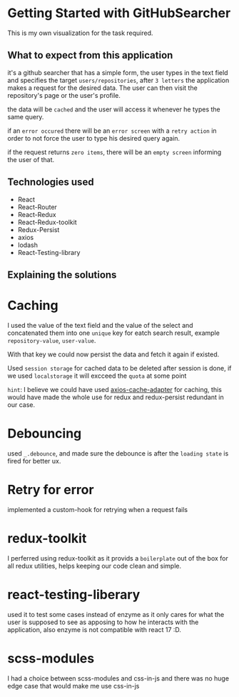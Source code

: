 # Getting Started with GitHubSearcher

This is my own visualization for the task required.

## What to expect from this application

it's a github searcher that has a simple form, the user types in the text field and specifies the target `users/repositories`, after `3 letters` the application makes a request for the desired data.
The user can then visit the repository's page or the user's profile.

the data will be `cached` and the user will access it whenever he types the same query.

if an `error occured` there will be an `error screen` with a `retry action` in order to not force the user to type his desired query again.

if the request returns `zero items`, there will be an `empty screen` informing the user of that.

## Technologies used

- React
- React-Router
- React-Redux
- React-Redux-toolkit
- Redux-Persist
- axios
- lodash
- React-Testing-library

## Explaining the solutions

# Caching

I used the value of the text field and the value of the select and concatenated them into one `unique` key for eatch search result, example `repository-value`, `user-value`.

With that key we could now persist the data and fetch it again if existed.

Used `session storage` for cached data to be deleted after session is done, if we used `localstorage` it will excceed the `quota` at some point

`hint`: I believe we could have used [axios-cache-adapter](https://www.npmjs.com/package/axios-cache-adapter) for caching, this would have made the whole use for redux and redux-persist redundant in our case.

# Debouncing

used `_.debounce`, and made sure the debounce is after the `loading state` is fired for better ux.

# Retry for error

implemented a custom-hook for retrying when a request fails

# redux-toolkit

I perferred using redux-toolkit as it provids a `boilerplate` out of the box for all redux utilities, helps keeping our code clean and simple.

# react-testing-liberary

used it to test some cases instead of enzyme as it only cares for what the user is supposed to see as apposing to how he interacts with the application, also enzyme is not compatible with react 17 :D.

# scss-modules

I had a choice between scss-modules and css-in-js and there was no huge edge case that would make me use css-in-js
